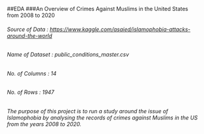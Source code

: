 ##EDA
###An Overview of Crimes Against Muslims in the United States from 2008 to 2020
###### Source of Data : https://www.kaggle.com/asaied/islamophobia-attacks-around-the-world
###### Name of Dataset : public_conditions_master.csv
###### No. of Columns : 14
###### No. of Rows : 1947
###### The purpose of this project is to run a study around the issue of Islamophobia by analysing the records of crimes against Muslims in the US from the years 2008 to 2020.
